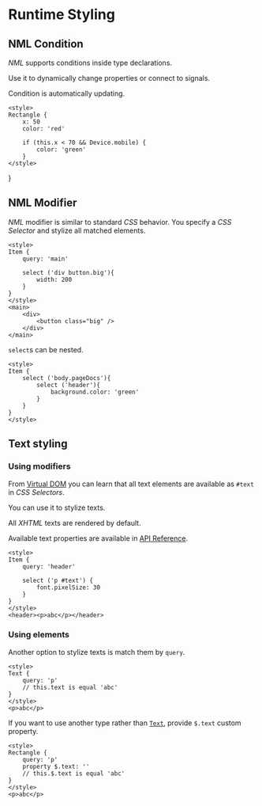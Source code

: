 # Runtime Styling

## NML Condition

*NML* supports conditions inside type declarations.

Use it to dynamically change properties or connect to signals.

Condition is automatically updating.

```xhtml
<style>
Rectangle {
    x: 50
    color: 'red'

    if (this.x < 70 && Device.mobile) {
        color: 'green'
    }
</style>
```
}

## NML Modifier

*NML* modifier is similar to standard *CSS* behavior. You specify a *CSS Selector* and stylize all matched elements.

```xhtml
<style>
Item {
    query: 'main'

    select ('div button.big'){
        width: 200
    }
}
</style>
<main>
    <div>
        <button class="big" />
    </div>
</main>
```

`select`s can be nested.

```xhtml
<style>
Item {
    select ('body.pageDocs'){
        select ('header'){
            background.color: 'green'
        }
    }
}
</style>
```

## Text styling

### Using modifiers

From [Virtual DOM](/views/virtual-dom.html#querying-elements) you can learn that all text elements are available as `#text` in *CSS Selectors*.

You can use it to stylize texts.

All *XHTML* texts are rendered by default.

Available text properties are available in [API Reference](/api/renderer-text.html).

```xhtml
<style>
Item {
    query: 'header'

    select ('p #text') {
        font.pixelSize: 30
    }
}
</style>
<header><p>abc</p></header>
```

### Using elements

Another option to stylize texts is match them by `query`.

```xhtml
<style>
Text {
    query: 'p'
    // this.text is equal 'abc'
}
</style>
<p>abc</p>
```

If you want to use another type rather than [`Text`](/api/renderer-text.html), provide `$.text` custom property.

```xhtml
<style>
Rectangle {
    query: 'p'
    property $.text: ''
    // this.$.text is equal 'abc'
}
</style>
<p>abc</p>
```
